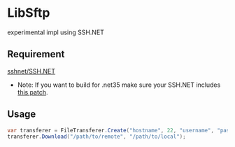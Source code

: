 # LibSftp
experimental impl using SSH.NET

## Requirement
[sshnet/SSH.NET](https://github.com/sshnet/SSH.NET)

- Note: If you want to build for .net35 make sure your SSH.NET includes [this patch](https://github.com/sshnet/SSH.NET/commit/710aa37bd583ced661b02d008514c07c505e6f3d).

## Usage
```cs
var transferer = FileTransferer.Create("hostname", 22, "username", "password");
transferer.Download("/path/to/remote", "/path/to/local");
```

